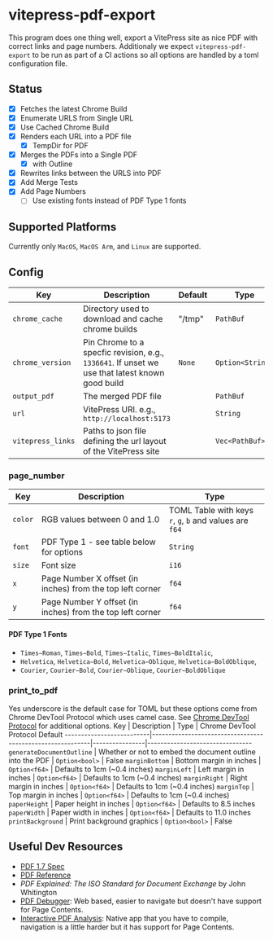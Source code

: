 # vitepress-pdf-export
This program does one thing well, export a VitePress site as nice PDF with correct links and page numbers. Additionaly we expect `vitepress-pdf-export` to be run as part of a CI actions so all options are handled by a toml configuration file.

## Status
* [x] Fetches the latest Chrome Build
* [X] Enumerate URLS from Single URL
* [X] Use Cached Chrome Build
* [X] Renders each URL into a PDF file
  * [X] TempDir for PDF
* [X] Merges the PDFs into a Single PDF
  * [X] with Outline
* [X] Rewrites links between the URLS into PDF
* [X] Add Merge Tests
* [X] Add Page Numbers
  * [ ] Use existing fonts instead of PDF Type 1 fonts

## Supported Platforms
Currently only `MacOS`, `MacOS Arm`, and `Linux` are supported.

## Config
Key               | Description                                                                                     | Default | Type
------------------|-------------------------------------------------------------------------------------------------|---------|-----------------
`chrome_cache`    | Directory used to download and cache chrome builds                                              | "/tmp"  | `PathBuf`
`chrome_version`  | Pin Chrome to a specfic revision, e.g., `1336641`. If unset we use that latest known good build | `None`  | `Option<String>`
`output_pdf`      | The merged PDF file                                                                             |         | `PathBuf`
`url`             | VitePress URl.  e.g., `http://localhost:5173`                                                   |         | `String`
`vitepress_links` | Paths to json file defining the url layout of the VitePress site                                |         | `Vec<PathBuf>`

### page_number
Key     | Description                                               | Type
--------|-----------------------------------------------------------|--------------------------------------------------------
`color` | RGB values between 0 and 1.0                              | TOML Table with keys `r`, `g`, `b` and values are `f64`
`font`  | PDF Type 1 - see table below for options                  | `String`
`size`  | Font size                                                 | `i16`
`x`     | Page Number X offset (in inches) from the top left corner | `f64`
`y`     | Page Number Y offset (in inches) from the top left corner | `f64`

#### PDF Type 1 Fonts
* `Times−Roman`, `Times−Bold`, `Times−Italic`, `Times−BoldItalic`,
* `Helvetica`, `Helvetica−Bold`, `Helvetica−Oblique`, `Helvetica−BoldOblique`,
* `Courier`, `Courier−Bold`, `Courier−Oblique`, `Courier−BoldOblique`

### print_to_pdf
Yes underscore is the default case for TOML but these options come from Chrome DevTool Protocol which uses camel case. See [Chrome DevTool Protocol](https://chromedevtools.github.io/devtools-protocol/tot/Page/#method-printToPDF) for additional options.
Key                       | Description                                               | Type           | Chrome DevTool Protocol Default
--------------------------|-----------------------------------------------------------|----------------|--------------------------------
`generateDocumentOutline` | Whether or not to embed the document outline into the PDF | `Option<bool>` | False
`marginBottom`            | Bottom margin in inches                                   | `Option<f64>`  | Defaults to 1cm (~0.4 inches)
`marginLeft`              | Left margin in inches                                     | `Option<f64>`  | Defaults to 1cm (~0.4 inches)
`marginRight`             | Right margin in inches                                    | `Option<f64>`  | Defaults to 1cm (~0.4 inches)
`marginTop`               | Top margin in inches                                      | `Option<f64>`  | Defaults to 1cm (~0.4 inches)
`paperHeight`             | Paper height in inches                                    | `Option<f64>`  | Defaults to 8.5 inches
`paperWidth`              | Paper width in inches                                     | `Option<f64>`  | Defaults to 11.0 inches
`printBackground`         | Print background graphics                                 | `Option<bool>` | False

## Useful Dev Resources
* [PDF 1.7 Spec](https://opensource.adobe.com/dc-acrobat-sdk-docs/pdfstandards/PDF32000_2008.pdf)
* [PDF Reference](https://opensource.adobe.com/dc-acrobat-sdk-docs/pdfstandards/pdfreference1.4.pdf)
* *PDF Explained: The ISO Standard for Document Exchange* by John Whitington
* [PDF Debugger](https://pdf.hyzyla.dev/): Web based, easier to navigate but doesn't have support for Page Contents.
* [Interactive PDF Analysis](https://github.com/seekbytes/IPA): Native app that you have to compile, navigation is a little harder but it has support for Page Contents.
